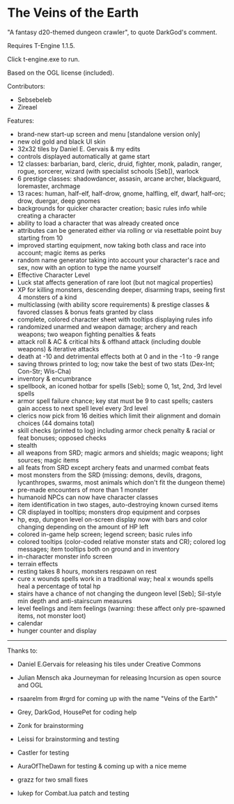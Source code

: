 The Veins of the Earth
=========

"A fantasy d20-themed dungeon crawler", to quote DarkGod's comment.

Requires T-Engine 1.1.5.

Click t-engine.exe to run.

Based on the OGL license (included).

Contributors:
- Sebsebeleb
- Zireael

Features:
- brand-new start-up screen and menu [standalone version only]
- new old gold and black UI skin
- 32x32 tiles by Daniel E. Gervais & my edits
- controls displayed automatically at game start
- 12 classes: barbarian, bard, cleric, druid, fighter, monk, paladin, ranger, rogue, sorcerer, wizard (with specialist schools [Seb]), warlock
- 6 prestige classes: shadowdancer, assasin, arcane archer, blackguard, loremaster, archmage
- 13 races: human, half-elf, half-drow, gnome, halfling, elf, dwarf, half-orc; drow, duergar, deep gnomes
- backgrounds for quicker character creation; basic rules info while creating a character
- ability to load a character that was already created once
- attributes can be generated either via rolling or via resettable point buy starting from 10
- improved starting equipment, now taking both class and race into account; magic items as perks
- random name generator taking into account your character's race and sex, now with an option to type the name yourself
- Effective Character Level
- Luck stat affects generation of rare loot (but not magical properties)
- XP for killing monsters, descending deeper, disarming traps, seeing first 4 monsters of a kind
- multiclassing (with ability score requirements) & prestige classes & favored classes & bonus feats granted by class
- complete, colored character sheet with tooltips displaying rules info
- randomized unarmed and weapon damage; archery and reach weapons; two weapon fighting penalties & feats
- attack roll & AC & critical hits & offhand attack (including double weapons) & iterative attacks
- death at -10 and detrimental effects both at 0 and in the -1 to -9 range
- saving throws printed to log; now take the best of two stats (Dex-Int; Con-Str; Wis-Cha)
- inventory & encumbrance
- spellbook, an iconed hotbar for spells [Seb]; some 0, 1st, 2nd, 3rd level spells
- armor spell failure chance; key stat must be 9 to cast spells; casters gain access to next spell level every 3rd level
- clerics now pick from 16 deities which limit their alignment and domain choices (44 domains total)
- skill checks (printed to log) including armor check penalty & racial or feat bonuses; opposed checks
- stealth
- all weapons from SRD; magic armors and shields; magic weapons; light sources; magic items
- all feats from SRD except archery feats and unarmed combat feats
- most monsters from the SRD (missing: demons, devils, dragons, lycanthropes, swarms, most animals which don't fit the dungeon theme)
- pre-made encounters of more than 1 monster
- humanoid NPCs can now have character classes
- item identification in two stages, auto-destroying known cursed items
- CR displayed in tooltips; monsters drop equipment and corpses
- hp, exp, dungeon level on-screen display now with bars and color changing depending on the amount of HP left
- colored in-game help screen; legend screen; basic rules info
- colored tooltips (color-coded relative monster stats and CR); colored log messages; item tooltips both on ground and in inventory
- in-character monster info screen
- terrain effects
- resting takes 8 hours, monsters respawn on rest
- cure x wounds spells work in a traditional way; heal x wounds spells heal a percentage of total hp
- stairs have a chance of not changing the dungeon level [Seb]; Sil-style min depth and anti-stairscum measures
- level feelings and item feelings (warning: these affect only pre-spawned items, not monster loot)
- calendar
- hunger counter and display

***
Thanks to:
- Daniel E.Gervais for releasing his tiles under Creative Commons
- Julian Mensch aka Journeyman for releasing Incursion as open source and OGL

- rsaarelm from #rgrd for coming up with the name "Veins of the Earth"
- Grey, DarkGod, HousePet for coding help
- Zonk for brainstorming
- Leissi for brainstorming and testing
- Castler for testing
- AuraOfTheDawn for testing & coming up with a nice meme
- grazz for two small fixes
- lukep for Combat.lua patch and testing


